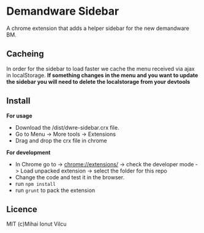 # Demandware Sidebar

A chrome extension that adds a helper sidebar for the new demandware BM.

## Cacheing
In order for the sidebar to load faster we cache the menu received via ajax
in localStorage. **If something changes in the menu and you want to update the sidebar
you will need to delete the localstorage from your devtools**

## Install
**For usage**

- Download the /dist/dwre-sidebar.crx file.
- Go to Menu -> More tools -> Extensions
- Drag and drop the crx file in chrome

**For development**

- In Chrome go to -> [chrome://extensions/](chrome://extensions/) -> check the developer
mode -> Load unpacked extension -> select the folder for this repo  
- Change the code and test it in the browser.
- run `npm install`
- run `grunt` to pack the extension

## Licence
MIT (c)Mihai Ionut Vilcu 
